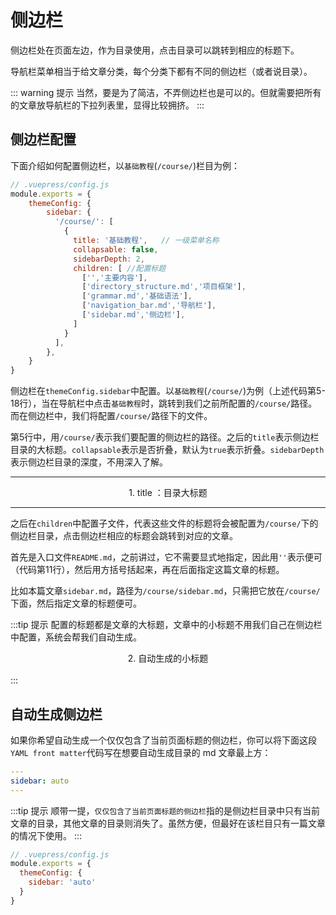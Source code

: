 
# 侧边栏<Badge text="重要" type="error"/>

侧边栏处在页面左边，作为目录使用，点击目录可以跳转到相应的标题下。

导航栏菜单相当于给文章分类，每个分类下都有不同的侧边栏（或者说目录）。

::: warning 提示
当然，要是为了简洁，不弄侧边栏也是可以的。但就需要把所有的文章放导航栏的下拉列表里，显得比较拥挤。
:::

## 侧边栏配置

下面介绍如何配置侧边栏，以`基础教程`(`/course/`)栏目为例：

``` js
// .vuepress/config.js
module.exports = {
    themeConfig: {
        sidebar: {
          '/course/': [
            {
              title: '基础教程',   // 一级菜单名称
              collapsable: false,
              sidebarDepth: 2,
              children: [ //配置标题
                ['','主要内容'], 
                ['directory_structure.md','项目框架'],
                ['grammar.md','基础语法'],
                ['navigation_bar.md','导航栏'],
                ['sidebar.md','侧边栏'],
              ]
            }
          ],
        },
    }
}
```

侧边栏在`themeConfig.sidebar`中配置。以`基础教程`(`/course/`)为例（上述代码第5-18行），当在导航栏中点击`基础教程`时，跳转到我们之前所配置的`/course/`路径。而在侧边栏中，我们将配置`/course/`路径下的文件。

第5行中，用`/course/`表示我们要配置的侧边栏的路径。之后的`title`表示侧边栏目录的大标题。`collapsable`表示是否折叠，默认为`true`表示折叠。`sidebarDepth`表示侧边栏目录的深度，不用深入了解。

---

<div align=center>
<img :src="$withBase('/屏幕截图 2021-08-02 132700.png')" style="zoom:80%;" />
</div>

<center>
1. title ：目录大标题
</center>

---

之后在`children`中配置子文件，代表这些文件的标题将会被配置为`/course/`下的侧边栏目录，点击侧边栏相应的标题会跳转到对应的文章。

首先是入口文件`README.md`，之前讲过，它不需要显式地指定，因此用`''`表示便可（代码第11行），然后用方括号括起来，再在后面指定这篇文章的标题。

比如本篇文章`sidebar.md`，路径为`/course/sidebar.md`，只需把它放在`/course/`下面，然后指定文章的标题便可。

:::tip 提示
配置的标题都是文章的大标题，文章中的小标题不用我们自己在侧边栏中配置，系统会帮我们自动生成。

<div align=center>
<img :src="$withBase('/屏幕截图 2021-08-02 132701.png')" style="zoom:80%;" />
</div>

<center>
2. 自动生成的小标题
</center>
<br/>
:::

## 自动生成侧边栏

如果你希望自动生成一个仅仅包含了当前页面标题的侧边栏，你可以将下面这段`YAML front matter`代码写在想要自动生成目录的 md 文章最上方：

``` yaml
---
sidebar: auto
---
```

:::tip 提示
顺带一提，`仅仅包含了当前页面标题的侧边栏`指的是侧边栏目录中只有当前文章的目录，其他文章的目录则消失了。虽然方便，但最好在该栏目只有一篇文章的情况下使用。
:::

``` js
// .vuepress/config.js
module.exports = {
  themeConfig: {
    sidebar: 'auto'
  }
}
```

<br/><br/>
<Valine></Valine>